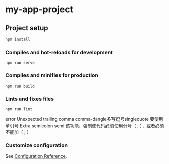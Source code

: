 # my-app-project

## Project setup
```
npm install
```

### Compiles and hot-reloads for development
```
npm run serve
```

### Compiles and minifies for production
```
npm run build
```

### Lints and fixes files
```
npm run lint
```
error Unexpected trailing comma comma-dangle多写逗号singlequote 要使用单引号
Extra semicolon  semi 该功能，强制使代码必须使用分号（ ; ），或者必须不能加（ ; ）

### Customize configuration
See [Configuration Reference](https://cli.vuejs.org/config/).
